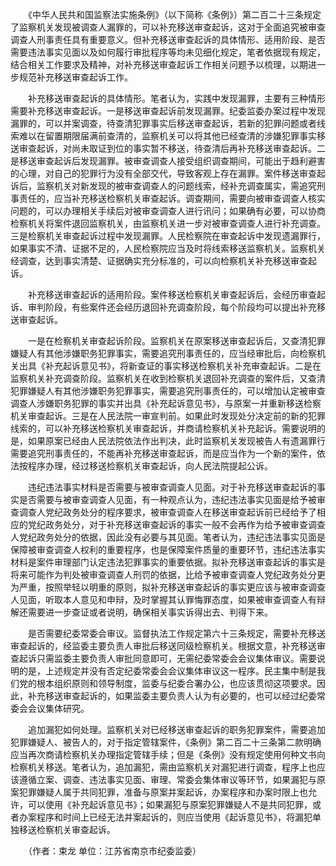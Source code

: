 　　《中华人民共和国监察法实施条例》（以下简称《条例》）第二百二十三条规定了监察机关发现被调查人漏罪的，可以补充移送审查起诉，这对于全面追究被审查调查人刑事责任具有重要意义。但补充移送审查起诉的具体情形、适用阶段、是否需要违法事实见面以及如何履行审批程序等均未见细化规定，笔者依据现有规定，结合相关工作要求及精神，对补充移送审查起诉工作相关问题予以梳理，以期进一步规范补充移送审查起诉工作。

　　补充移送审查起诉的具体情形。笔者认为，实践中发现漏罪，主要有三种情形需要补充移送审查起诉。一是移送审查起诉前发现漏罪。纪委监委办案过程中发现漏罪的，可以并案调查，待查清犯罪事实后移送审查起诉，若新的犯罪问题或者线索难以在留置期限届满前查清的，监察机关可以将其他已经查清的涉嫌犯罪事实移送审查起诉，对尚未取证到位的事实暂不移送，待查清后再补充移送审查起诉。二是移送审查起诉后发现漏罪。被审查调查人接受组织调查期间，可能出于趋利避害的心理，对自己的犯罪行为没有全部交代，导致客观上存在漏罪。案件移送审查起诉后，监察机关对新发现的被审查调查人的问题线索，经补充调查属实，需追究刑事责任的，应当补充移送检察机关审查起诉。调查期间，需要向被审查调查人核实问题的，可以办理相关手续后对被审查调查人进行讯问；如果确有必要，可以协商检察机关将案件退回监察机关，由监察机关进一步对被审查调查人进行补充调查。三是检察机关审查起诉过程中发现漏罪。人民检察院在审查起诉中发现遗漏罪行，如果事实不清、证据不足的，人民检察院应当及时将线索移送监察机关。监察机关经调查，达到事实清楚、证据确实充分标准的，可以向检察机关补充移送审查起诉。

　　补充移送审查起诉的适用阶段。案件移送检察机关审查起诉后，会经历审查起诉、审判阶段，有些案件还会经历退回补充调查阶段，每个阶段均可以提出补充移送审查起诉。

　　一是在检察机关审查起诉阶段。监察机关在原案移送审查起诉后，又查清犯罪嫌疑人有其他涉嫌职务犯罪事实，需要追究刑事责任的，应当经审批后，向检察机关出具《补充起诉意见书》，将新查证的事实移送检察机关补充审查起诉。二是在监察机关补充调查阶段。监察机关在收到检察机关退回补充调查的案件后，又查清犯罪嫌疑人有其他涉嫌职务犯罪事实，需要追究刑事责任的，可以增加认定被审查调查人涉嫌职务犯罪的事实并出具《补充起诉意见书》，与原案一并重新移送检察机关审查起诉。三是在人民法院一审宣判前。如果此时发现处分决定前的新的犯罪线索的，可以补充移送检察机关审查起诉，并商请检察机关补充起诉。需要说明的是，如果原案已经由人民法院依法作出判决，此时监察机关发现被告人有遗漏罪行需要追究刑事责任的，不能再补充移送审查起诉，而是应当作为一个新的案件，依法按程序办理，经过移送检察机关审查起诉，向人民法院提起公诉。

　　违纪违法事实材料是否需要与被审查调查人见面。对于补充移送审查起诉的事实是否需要与被审查调查人见面，有一种观点认为，违纪违法事实见面是给予被审查调查人党纪政务处分的程序要求，被审查调查人在移送审查起诉前已经给予了相应的党纪政务处分，对于补充移送审查起诉的事实一般不会再作为给予被审查调查人党纪政务处分的依据，因此没有必要与其见面。笔者认为，违纪违法事实见面是保障被审查调查人权利的重要程序，也是保障案件质量的重要环节，违纪违法事实材料是案件审理部门认定违法犯罪事实的重要依据。拟补充移送审查起诉的事实是将来可能作为判处被审查调查人刑罚的依据，比给予被审查调查人党纪政务处分更为严重，按照举轻以明重的原则，拟补充移送审查起诉的事实更应该与被审查调查人见面，听取本人意见和申辩，及时掌握其认罪悔罪态度，如果被审查调查人有辩解还需要进一步查证或者说明，确保相关事实诉得出去、判得下来。

　　是否需要纪委常委会审议。监督执法工作规定第六十三条规定，需要补充移送审查起诉的，经监委主要负责人审批后移送同级检察机关。根据文意，补充移送审查起诉只需监委主要负责人审批同意即可，无需纪委常委会会议集体审议。需要说明的是，上述规定并没有否定纪委常委会会议集体审议这一程序。民主集中制是我们党的根本组织原则和领导制度，监委与纪委合署办公，也应该贯彻这项要求。因此，补充移送审查起诉的，如果监委主要负责人认为有必要的，也可以经过纪委常委会会议集体研究。

　　追加漏犯如何处理。监察机关对已经移送审查起诉的职务犯罪案件，需要追加犯罪嫌疑人、被告人的，对于指定管辖案件，《条例》第二百二十三条第二款明确应当再次商请检察机关办理指定管辖手续；但是《条例》没有规定使用何种文书向检察机关移送。笔者认为，追加漏犯，需由监察机关对漏犯进行调查，程序上也应该遵循立案、调查、违法事实见面、审理、常委会集体审议等环节，如果漏犯与原案犯罪嫌疑人属于共同犯罪，准备与原案并案起诉，办案程序和办案时限上也允许，可以使用《补充起诉意见书》；如果漏犯与原案犯罪嫌疑人不是共同犯罪，或者办案程序和时间上已经无法并案起诉的，则应当使用《起诉意见书》，将漏犯单独移送检察机关审查起诉。

　　（作者：束龙 单位：江苏省南京市纪委监委）